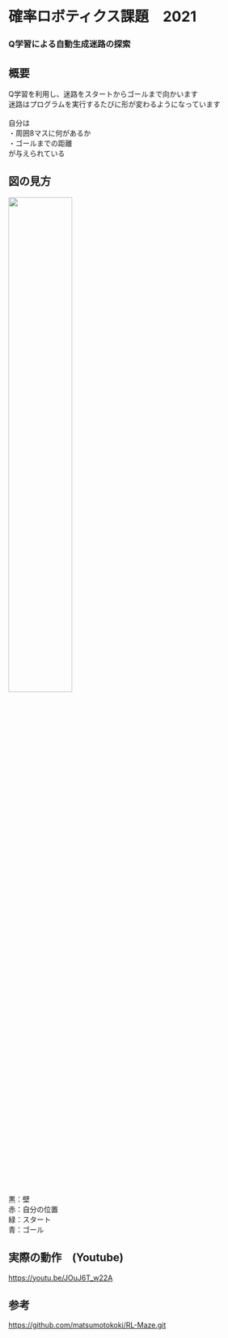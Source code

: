 # 確率ロボティクス課題　2021
### Q学習による自動生成迷路の探索
## 概要
Q学習を利用し、迷路をスタートからゴールまで向かいます\
迷路はプログラムを実行するたびに形が変わるようになっています\
\
自分は\
・周囲8マスに何があるか\
・ゴールまでの距離\
が与えられている


## 図の見方
<img src="https://user-images.githubusercontent.com/50820803/148435468-e9dc8206-6866-4fc1-b21e-b2e4f52e9478.png" width=50%>

黒：壁\
赤：自分の位置\
緑：スタート\
青：ゴール

## 実際の動作　(Youtube)
https://youtu.be/JOuJ6T_w22A

## 参考
https://github.com/matsumotokoki/RL-Maze.git
